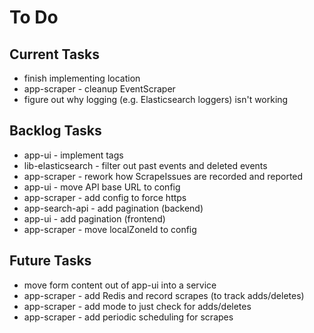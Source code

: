 # To Do

## Current Tasks
* finish implementing location
* app-scraper - cleanup EventScraper
* figure out why logging (e.g. Elasticsearch loggers) isn't working

## Backlog Tasks
* app-ui - implement tags
* lib-elasticsearch - filter out past events and deleted events
* app-scraper - rework how ScrapeIssues are recorded and reported
* app-ui - move API base URL to config
* app-scraper - add config to force https
* app-search-api - add pagination (backend)
* app-ui - add pagination (frontend)
* app-scraper - move localZoneId to config

## Future Tasks
* move form content out of app-ui into a service
* app-scraper - add Redis and record scrapes (to track adds/deletes)
* app-scraper - add mode to just check for adds/deletes
* app-scraper - add periodic scheduling for scrapes
